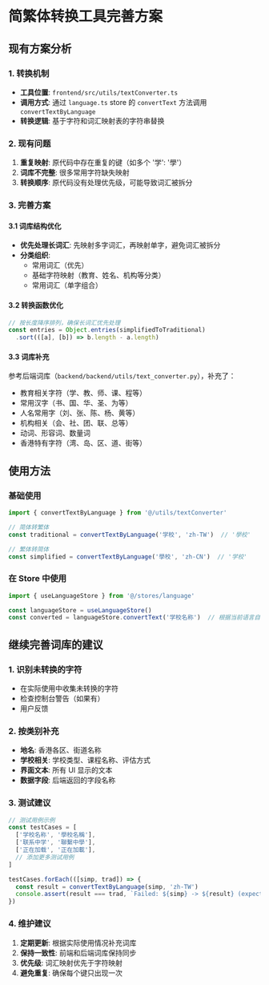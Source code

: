 # 简繁体转换工具完善方案

## 现有方案分析

### 1. 转换机制
- **工具位置**: `frontend/src/utils/textConverter.ts`
- **调用方式**: 通过 `language.ts` store 的 `convertText` 方法调用 `convertTextByLanguage`
- **转换逻辑**: 基于字符和词汇映射表的字符串替换

### 2. 现有问题
1. **重复映射**: 原代码中存在重复的键（如多个 '学': '學'）
2. **词库不完整**: 很多常用字符缺失映射
3. **转换顺序**: 原代码没有处理优先级，可能导致词汇被拆分

### 3. 完善方案

#### 3.1 词库结构优化
- **优先处理长词汇**: 先映射多字词汇，再映射单字，避免词汇被拆分
- **分类组织**: 
  - 常用词汇（优先）
  - 基础字符映射（教育、姓名、机构等分类）
  - 常用词汇（单字组合）

#### 3.2 转换函数优化
```typescript
// 按长度降序排列，确保长词汇优先处理
const entries = Object.entries(simplifiedToTraditional)
  .sort(([a], [b]) => b.length - a.length)
```

#### 3.3 词库补充
参考后端词库（`backend/backend/utils/text_converter.py`），补充了：
- 教育相关字符（学、教、师、课、程等）
- 常用汉字（书、国、华、圣、为等）
- 人名常用字（刘、张、陈、杨、黄等）
- 机构相关（会、社、团、联、总等）
- 动词、形容词、数量词
- 香港特有字符（湾、岛、区、道、街等）

## 使用方法

### 基础使用
```typescript
import { convertTextByLanguage } from '@/utils/textConverter'

// 简体转繁体
const traditional = convertTextByLanguage('学校', 'zh-TW')  // '學校'

// 繁体转简体
const simplified = convertTextByLanguage('學校', 'zh-CN')  // '学校'
```

### 在 Store 中使用
```typescript
import { useLanguageStore } from '@/stores/language'

const languageStore = useLanguageStore()
const converted = languageStore.convertText('学校名称')  // 根据当前语言自动转换
```

## 继续完善词库的建议

### 1. 识别未转换的字符
- 在实际使用中收集未转换的字符
- 检查控制台警告（如果有）
- 用户反馈

### 2. 按类别补充
- **地名**: 香港各区、街道名称
- **学校相关**: 学校类型、课程名称、评估方式
- **界面文本**: 所有 UI 显示的文本
- **数据字段**: 后端返回的字段名称

### 3. 测试建议
```typescript
// 测试用例示例
const testCases = [
  ['学校名称', '學校名稱'],
  ['联系中学', '聯繫中學'],
  ['正在加载', '正在加載'],
  // 添加更多测试用例
]

testCases.forEach(([simp, trad]) => {
  const result = convertTextByLanguage(simp, 'zh-TW')
  console.assert(result === trad, `Failed: ${simp} -> ${result} (expected: ${trad})`)
})
```

### 4. 维护建议
1. **定期更新**: 根据实际使用情况补充词库
2. **保持一致性**: 前端和后端词库保持同步
3. **优先级**: 词汇映射优先于字符映射
4. **避免重复**: 确保每个键只出现一次

